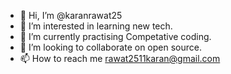 - 👋 Hi, I’m @karanrawat25
- 👀 I’m interested in learning new tech.
- 🌱 I’m currently practising Competative coding.
- 💞️ I’m looking to collaborate on open source.
- 📫 How to reach me rawat2511karan@gmail.com

<!---
karanrawat25/karanrawat25 is a ✨ special ✨ repository because its `README.md` (this file) appears on your GitHub profile.
You can click the Preview link to take a look at your changes.
--->
